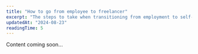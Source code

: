 ```yaml
---
title: "How to go from employee to freelancer"
excerpt: "The steps to take when transitioning from employment to self-employment."
updatedAt: "2024-08-23"
readingTime: 5
---
```


Content coming soon...
